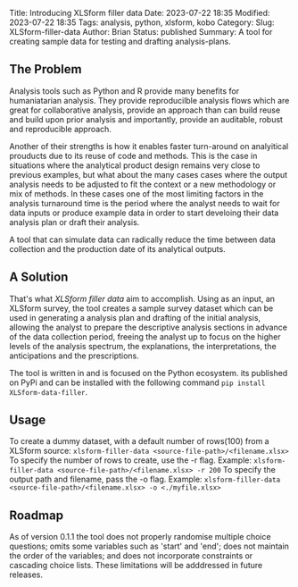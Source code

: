 Title: Introducing XLSform filler data
Date: 2023-07-22 18:35
Modified: 2023-07-22 18:35
Tags: analysis, python, xlsform, kobo
Category: 
Slug: XLSform-filler-data
Author: Brian
Status: published
Summary: A tool for creating sample data for testing and drafting analysis-plans. 

## The Problem

Analysis tools such as Python and R provide many benefits for humaniatarian analysis. They provide reproducilble analysis flows which are great for collaborative analysis, provide an approach than can build reuse and build upon prior analysis and importantly, provide an auditable, robust and reproducible approach. 

Another of their strengths is how it enables faster turn-around on analyitical prouducts due to its reuse of code and methods. This is the case in situations where the analytical product design remains very close to previous examples, but what about the many cases cases where the output analysis needs to be adjusted to fit the context or a new methodology or mix of methods. In these cases one of the most limiting factors in the analysis turnaround time is the period where the analyst needs to wait for data inputs or produce example data in order to start develoing their data analysis plan or draft their analysis. 

A tool that can simulate data can radically reduce the time between data collection and the production date of its analytical outputs. 

## A Solution

That's what *XLSform filler data* aim to accomplish. Using as an input, an XLSform survey, the tool creates a sample survey dataset which can be used in generating a analysis plan and drafting of the initial analysis, allowing the analyst to prepare the descriptive analysis sections in advance of the data collection period, freeing the analyst up to focus on the higher levels of the analysis spectrum, the explanations, the interpretations, the anticipations and the prescriptions. 

The tool is written in and is focused on the Python ecosystem. its published on PyPi and can be installed with the following command ```pip install XLSform-data-filler```.

## Usage
To create a dummy dataset, with a default number of rows(100) from a XLSform source: ```xlsform-filler-data <source-file-path>/<filename.xlsx>```
To specify the number of rows to create, use the -r flag. Example: ```xlsform-filler-data <source-file-path>/<filename.xlsx> -r 200```
To specify the output path and filename, pass the -o flag. Example: ```xlsform-filler-data <source-file-path>/<filename.xlsx> -o <./myfile.xlsx>```

## Roadmap
As of version 0.1.1 the tool does not properly randomise multiple choice questions; omits some variables such as 'start' and 'end'; does not maintain the order of the variables; and does not incorporate constraints or cascading choice lists. These limitations will be adddressed in future releases.


